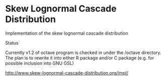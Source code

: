 Skew Lognormal Cascade Distribution
===================================

Implementation of the skew lognormal cascade distribution

Status

Currently v1.2 of octave program is checked in under the /octave directory.
The plan is to rewrite it into either R package and/or C package (e.g. for possible inclusion into GNU GSL)

http://www.skew-lognormal-cascade-distribution.org/impl/

